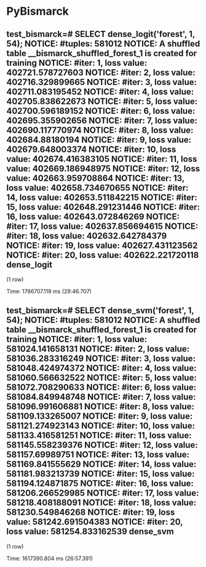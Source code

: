 # PyBismarck

test_bismarck=# SELECT dense_logit('forest', 1, 54);
NOTICE:  #tuples: 581012
NOTICE:  A shuffled table __bismarck_shuffled_forest_1 is created for training
NOTICE:  #iter: 1, loss value: 402721.578727603
NOTICE:  #iter: 2, loss value: 402716.329899665
NOTICE:  #iter: 3, loss value: 402711.083195452
NOTICE:  #iter: 4, loss value: 402705.838622673
NOTICE:  #iter: 5, loss value: 402700.596189152
NOTICE:  #iter: 6, loss value: 402695.355902656
NOTICE:  #iter: 7, loss value: 402690.117770974
NOTICE:  #iter: 8, loss value: 402684.88180194
NOTICE:  #iter: 9, loss value: 402679.648003374
NOTICE:  #iter: 10, loss value: 402674.416383105
NOTICE:  #iter: 11, loss value: 402669.186948975
NOTICE:  #iter: 12, loss value: 402663.959708864
NOTICE:  #iter: 13, loss value: 402658.734670655
NOTICE:  #iter: 14, loss value: 402653.511842215
NOTICE:  #iter: 15, loss value: 402648.291231446
NOTICE:  #iter: 16, loss value: 402643.072846269
NOTICE:  #iter: 17, loss value: 402637.856694615
NOTICE:  #iter: 18, loss value: 402632.642784379
NOTICE:  #iter: 19, loss value: 402627.431123562
NOTICE:  #iter: 20, loss value: 402622.221720118
 dense_logit 
-------------
 
(1 row)

Time: 1786707.119 ms (29:46.707)

test_bismarck=# SELECT dense_svm('forest', 1, 54);
NOTICE:  #tuples: 581012
NOTICE:  A shuffled table __bismarck_shuffled_forest_1 is created for training
NOTICE:  #iter: 1, loss value: 581024.141658131
NOTICE:  #iter: 2, loss value: 581036.283316249
NOTICE:  #iter: 3, loss value: 581048.424974372
NOTICE:  #iter: 4, loss value: 581060.566632522
NOTICE:  #iter: 5, loss value: 581072.708290633
NOTICE:  #iter: 6, loss value: 581084.849948748
NOTICE:  #iter: 7, loss value: 581096.991606881
NOTICE:  #iter: 8, loss value: 581109.133265007
NOTICE:  #iter: 9, loss value: 581121.274923143
NOTICE:  #iter: 10, loss value: 581133.416581251
NOTICE:  #iter: 11, loss value: 581145.558239376
NOTICE:  #iter: 12, loss value: 581157.69989751
NOTICE:  #iter: 13, loss value: 581169.841555629
NOTICE:  #iter: 14, loss value: 581181.983213739
NOTICE:  #iter: 15, loss value: 581194.124871875
NOTICE:  #iter: 16, loss value: 581206.266529985
NOTICE:  #iter: 17, loss value: 581218.408188091
NOTICE:  #iter: 18, loss value: 581230.549846268
NOTICE:  #iter: 19, loss value: 581242.691504383
NOTICE:  #iter: 20, loss value: 581254.833162539
 dense_svm 
-----------
 
(1 row)

Time: 1617390.804 ms (26:57.391)
